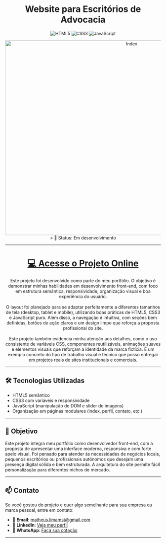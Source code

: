 <h1 align="center">Website para Escritórios de Advocacia</h1> 
<div align="center">
  
![HTML5](https://img.shields.io/badge/html5-%23E34F26.svg?style=for-the-badge&logo=html5&logoColor=white)
![CSS3](https://img.shields.io/badge/css3-%231572B6.svg?style=for-the-badge&logo=css3&logoColor=white)
![JavaScript](https://img.shields.io/badge/javascript-%23323330.svg?style=for-the-badge&logo=javascript&logoColor=%23F7DF1E)</p>
</div>
<div align="center">
  <img width="803" height="627" alt="Index" src="https://github.com/user-attachments/assets/50fb9e24-220b-48ac-992f-a72b8c9d0756" />
</div>

<div align="center">
  > 📌 Status: Em desenvolvimento
</div>


---

<h1 align="center">
  <a href="https://namanosbad.github.io/CorvoAdvogados/">💻 Acesse o Projeto Online</a>
</h1>

<p align="center">
  Este projeto foi desenvolvido como parte do meu portfólio. O objetivo é demonstrar minhas habilidades em desenvolvimento front-end, com foco em estrutura semântica, responsividade, organização visual e boa experiência do usuário.
  <br><br>
  O layout foi planejado para se adaptar perfeitamente a diferentes tamanhos de tela (desktop, tablet e mobile), utilizando boas práticas de HTML5, CSS3 e JavaScript puro. Além disso, a navegação é intuitiva, com seções bem definidas, botões de ação claros e um design limpo que reforça a proposta profissional do site.
  <br><br>
  Este projeto também evidencia minha atenção aos detalhes, como o uso consistente de variáveis CSS, componentes reutilizáveis, animações suaves e elementos visuais que reforçam a identidade da marca fictícia. É um exemplo concreto do tipo de trabalho visual e técnico que posso entregar em projetos reais de sites institucionais e comerciais.
</p>

---
## 🛠 Tecnologias Utilizadas

- HTML5 semântico
- CSS3 com variáveis e responsividade
- JavaScript (manipulação de DOM e slider de imagens)
- Organização em páginas modulares (index, perfil, contato, etc.)

---

## 💼 Objetivo

Este projeto integra meu portfólio como desenvolvedor front-end, com a proposta de apresentar uma interface moderna, responsiva e com forte apelo visual. Foi pensado para atender às necessidades de negócios locais, pequenos escritórios ou profissionais autônomos que desejam uma presença digital sólida e bem estruturada. A arquitetura do site permite fácil personalização para diferentes nichos de mercado.

---

## 📫 Contato

Se você gostou do projeto e quer algo semelhante para sua empresa ou marca pessoal, entre em contato:

- 📧 **Email**: matheus.limamst@gmail.com
- 💼 **LinkedIn**: [Veja meu perfil](https://www.linkedin.com/in/matheuslimamst/)
- 💬 **WhatsApp**: [Faça sua cotação](https://api.whatsapp.com/send?phone=5511983679157)

---
